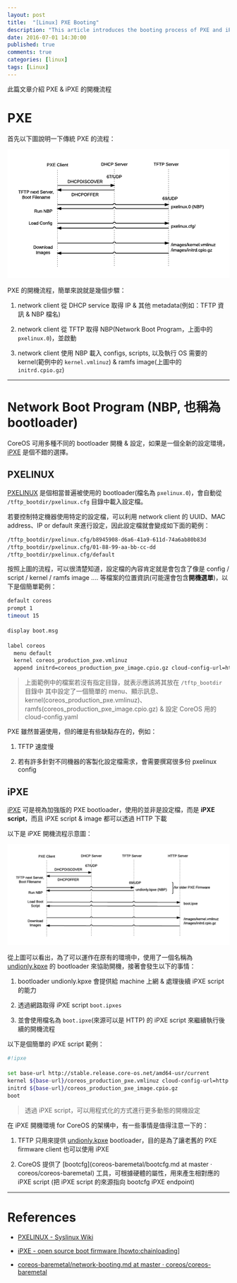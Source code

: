 ```yaml
---
layout: post
title:  "[Linux] PXE Booting"
description: "This article introduces the booting process of PXE and iPXE"
date: 2016-07-01 14:30:00
published: true
comments: true
categories: [linux]
tags: [Linux]
---
```


此篇文章介紹 PXE & iPXE 的開機流程

PXE
===

首先以下圖說明一下傳統 PXE 的流程：

![PXE](https://github.com/coreos/coreos-baremetal/raw/master/Documentation/img/pxelinux.png)

PXE 的開機流程，簡單來說就是幾個步驟：

1. network client 從 DHCP service 取得 IP & 其他 metadata(例如：TFTP 資訊 & NBP 檔名)

2. network client 從 TFTP 取得 NBP(Network Boot Program，上面中的 `pxelinux.0`)，並啟動

3. network client 使用 NBP 載入 configs, scripts, 以及執行 OS 需要的 kernel(範例中的 `kernel.vmlinuz`) & ramfs image(上圖中的 `initrd.cpio.gz`)

------------------------------------------------------------------------------

Network Boot Program (NBP, 也稱為 bootloader)
============================================

CoreOS 可用多種不同的 bootloader 開機 & 設定，如果是一個全新的設定環境，[iPXE](http://ipxe.org/) 是個不錯的選擇。

## PXELINUX

[PXELINUX](http://www.syslinux.org/wiki/index.php?title=PXELINUX) 是個相當普遍被使用的 bootloader(檔名為 `pxelinux.0`)，會自動從 `/tftp_bootdir/pxelinux.cfg` 目錄中載入設定檔。

若要控制特定機器使用特定的設定檔，可以利用 network client 的 UUID、MAC address、IP or default 來進行設定，因此設定檔就會變成如下面的範例：

```bash
/tftp_bootdir/pxelinux.cfg/b8945908-d6a6-41a9-611d-74a6ab80b83d
/tftp_bootdir/pxelinux.cfg/01-88-99-aa-bb-cc-dd
/tftp_bootdir/pxelinux.cfg/default
```

按照上圖的流程，可以很清楚知道，設定檔的內容肯定就是會包含了像是 config / script / kernel / ramfs image .... 等檔案的位置資訊(可能還會包含**開機選單**)，以下是個簡單範例：

```bash
default coreos
prompt 1
timeout 15

display boot.msg

label coreos
  menu default
  kernel coreos_production_pxe.vmlinuz
  append initrd=coreos_production_pxe_image.cpio.gz cloud-config-url=http://example.com/pxe-cloud-config.yml
```

> 上面範例中的檔案若沒有指定目錄，就表示應該將其放在 `/tftp_bootdir` 目錄中
> 其中設定了一個簡單的 menu、顯示訊息、kernel(coreos_production_pxe.vmlinuz)、ramfs(coreos_production_pxe_image.cpio.gz) & 設定 CoreOS 用的 cloud-config.yaml

PXE 雖然普遍使用，但的確是有些缺點存在的，例如：

1. TFTP 速度慢

2. 若有許多針對不同機器的客製化設定檔需求，會需要撰寫很多份 pxelinux config


## iPXE

[iPXE](http://ipxe.org/) 可是視為加強版的 PXE bootloader，使用的並非是設定檔，而是 **iPXE script**，而且 iPXE script & image 都可以透過 HTTP 下載

以下是 iPXE 開機流程示意圖：

![iPXE](https://github.com/coreos/coreos-baremetal/raw/master/Documentation/img/ipxe.png)

從上圖可以看出，為了可以運作在原有的環境中，使用了一個名稱為 [undionly.kpxe](http://boot.ipxe.org/undionly.kpxe) 的 bootloader 來協助開機，接著會發生以下的事情：

1. bootloader undionly.kpxe 會提供給 machine 上網 & 處理後續 iPXE script 的能力

2. 透過網路取得 iPXE script `boot.ipxes`

3. 並會使用檔名為 `boot.ipxe`(來源可以是 HTTP) 的 iPXE script 來繼續執行後續的開機流程

以下是個簡單的 iPXE script 範例：

```bash
#!ipxe

set base-url http://stable.release.core-os.net/amd64-usr/current
kernel ${base-url}/coreos_production_pxe.vmlinuz cloud-config-url=http://provisioner.example.net/cloud-config.yml
initrd ${base-url}/coreos_production_pxe_image.cpio.gz
boot
```

> 透過 iPXE script，可以用程式化的方式進行更多動態的開機設定

在 iPXE 開機環境 for CoreOS 的架構中，有一些事情是值得注意一下的：

1. TFTP 只用來提供 [undionly.kpxe](http://boot.ipxe.org/undionly.kpxe) bootloader，目的是為了讓老舊的 PXE firmware client 也可以使用 iPXE

2. CoreOS 提供了 [bootcfg](coreos-baremetal/bootcfg.md at master · coreos/coreos-baremetal) 工具，可根據硬體的屬性，用來產生相對應的 iPXE script (把 iPXE script 的來源指向 bootcfg iPXE endpoint)

------------------------------------------------------------------------------

References
==========

- [PXELINUX - Syslinux Wiki](http://www.syslinux.org/wiki/index.php?title=PXELINUX)

- [iPXE - open source boot firmware [howto:chainloading]](http://ipxe.org/howto/chainloading)

- [coreos-baremetal/network-booting.md at master · coreos/coreos-baremetal](https://github.com/coreos/coreos-baremetal/blob/master/Documentation/network-booting.md)
